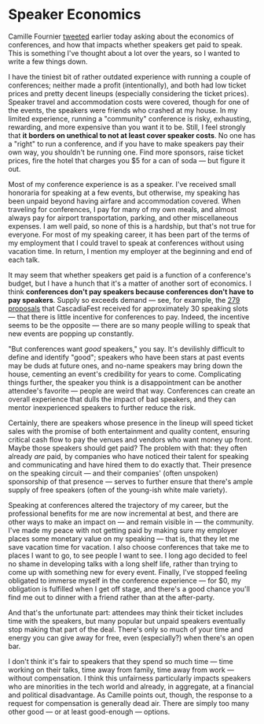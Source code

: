 # Speaker Economics

Camille Fournier [tweeted](https://storify.com/rmurphey/speaker-economics) earlier today asking about the economics of conferences, and how that impacts whether speakers get paid to speak. This is something I've thought about a lot over the years, so I wanted to write a few things down.

I have the tiniest bit of rather outdated experience with running a couple of conferences; neither made a profit (intentionally), and both had low ticket prices and pretty decent lineups (especially considering the ticket prices). Speaker travel and accommodation costs were covered, though for one of the events, the speakers were friends who crashed at my house. In my limited experience, running a "community" conference is risky, exhausting, rewarding, and more expensive than you want it to be. Still, I feel strongly that **it borders on unethical to not at least cover speaker costs**. No one has a "right" to run a conference, and if you have to make speakers pay their own way, you shouldn't be running one. Find more sponsors, raise ticket prices, fire the hotel that charges you $5 for a can of soda — but figure it out.

Most of my conference experience is as a speaker. I've received small honoraria for speaking at a few events, but otherwise, my speaking has been unpaid beyond having airfare and accommodation covered. When traveling for conferences, I pay for many of my own meals, and almost always pay for airport transportation, parking, and other miscellaneous expenses. I am well paid, so none of this is a hardship, but that's not true for everyone. For most of my speaking career, it has been part of the terms of my employment that I could travel to speak at conferences without using vacation time. In return, I mention my employer at the beginning and end of each talk.

It may seem that whether speakers get paid is a function of a conference's budget, but I have a hunch that it's a matter of another sort of economics. I think **conferences don't pay speakers because conferences don't have to pay speakers**. Supply so exceeds demand — see, for example, the [279 proposals](https://github.com/cascadiajs/2015.cascadiajs.com/labels/Proposal) that CascadiaFest received for approximately 30 speaking slots — that there is little incentive for conferences to pay. Indeed, the incentive seems to be the opposite — there are so many people willing to speak that new events are popping up constantly.

"But conferences want *good* speakers," you say. It's devilishly difficult to define and identify "good"; speakers who have been stars at past events may be duds at future ones, and no-name speakers may bring down the house, cementing an event's credibility for years to come. Complicating things further, the speaker you think is a disappointment can be another attendee's favorite — people are weird that way. Conferences can create an overall experience that dulls the impact of bad speakers, and they can mentor inexperienced speakers to further reduce the risk.

Certainly, there are speakers whose presence in the lineup will speed ticket sales with the promise of both entertainment and quality content, ensuring critical cash flow to pay the venues and vendors who want money up front. Maybe those speakers should get paid? The problem with that: they often already *are* paid, by companies who have noticed their talent for speaking and communicating and have hired them to do exactly that. Their presence on the speaking circuit — and their companies' (often unspoken) sponsorship of that presence — serves to further ensure that there's ample supply of free speakers (often of the young-ish white male variety).

Speaking at conferences altered the trajectory of my career, but the professional benefits for me are now incremental at best, and there are other ways to make an impact on — and remain visible in — the community. I've made my peace with not getting paid by making sure my employer places some monetary value on my speaking — that is, that they let me save vacation time for vacation. I also choose conferences that take me to places I want to go, to see people I want to see. I long ago decided to feel no shame in developing talks with a long shelf life, rather than trying to come up with something new for every event. Finally, I've stopped feeling obligated to immerse myself in the conference experience — for $0, my obligation is fulfilled when I get off stage, and there's a good chance you'll find me out to dinner with a friend rather than at the after-party.

And that's the unfortunate part: attendees may think their ticket includes time with the speakers, but many popular but unpaid speakers eventually stop making that part of the deal. There's only so much of your time and energy you can give away for free, even (especially?) when there's an open bar.

I don't think it's fair to speakers that they spend so much time — time working on their talks, time away from family, time away from work — without compensation. I think this unfairness particularly impacts speakers who are minorities in the tech world and already, in aggregate, at a financial and political disadvantage. As Camille points out, though, the response to a request for compensation is generally dead air. There are simply too many other good — or at least good-enough — options.
